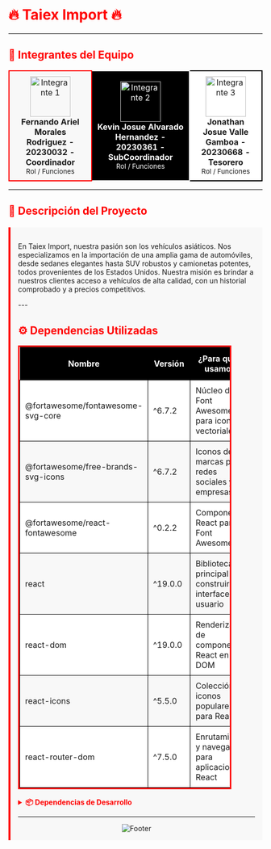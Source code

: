 # <span style="color:red">🔥 Taiex Import 🔥</span>
---

## <span style="color:red">👥 Integrantes del Equipo</span>

<table align="center">
  <tr>
    <td align="center" style="background-color:#f8f8f8; padding:10px; border:2px solid red">
      <img src="https://via.placeholder.com/80/ff0000/ffffff?text=1" width="80px;" alt="Integrante 1"/><br />
      <b>Fernando Ariel Morales Rodriguez - 20230032 - Coordinador </b><br>
      <small>Rol / Funciones</small>
    </td>
    <td align="center" style="background-color:#000000; padding:10px; border:2px solid white; color:white">
      <img src="https://via.placeholder.com/80/ffffff/000000?text=2" width="80px;" alt="Integrante 2"/><br />
      <b>Kevin Josue Alvarado Hernandez - 20230361 - SubCoordinador </b><br>
      <small>Rol / Funciones</small>
    </td>
    <td align="center" style="background-color:#ffffff; padding:10px; border:2px solid black">
      <img src="https://via.placeholder.com/80/000000/ff0000?text=3" width="80px;" alt="Integrante 3"/><br />
      <b>Jonathan Josue Valle Gamboa - 20230668 - Tesorero </b><br>
      <small>Rol / Funciones</small>
    </td>
  </tr>
</table>

---

## <span style="color:red">📝 Descripción del Proyecto</span>

<div style="background-color: #f8f8f8; padding: 15px; border-left: 4px solid #ff0000; margin: 20px 0;">
  <p>En Taiex Import, nuestra pasión son los vehículos asiáticos. Nos especializamos en la importación de una amplia gama de automóviles, desde sedanes elegantes hasta SUV robustos 
     y camionetas potentes, todos provenientes de los Estados Unidos. Nuestra misión es brindar a nuestros clientes acceso a vehículos de alta calidad, con un historial comprobado y 
     a precios competitivos.</p>
---

## <span style="color:red">⚙️ Dependencias Utilizadas</span>

<table align="center" style="border:3px solid #ff0000; border-collapse:collapse; width:90%">
  <tr style="background-color:#000000; color:white">
    <th style="padding:12px; text-align:center">Nombre</th>
    <th style="padding:12px; text-align:center">Versión</th>
    <th style="padding:12px; text-align:center">¿Para qué la usamos?</th>
  </tr>
  <tr style="background-color:#ffffff">
    <td style="padding:10px; border:1px solid #000000">@fortawesome/fontawesome-svg-core</td>
    <td style="padding:10px; border:1px solid #000000">^6.7.2</td>
    <td style="padding:10px; border:1px solid #000000">Núcleo de Font Awesome para iconos vectoriales</td>
  </tr>
  <tr style="background-color:#f8f8f8">
    <td style="padding:10px; border:1px solid #000000">@fortawesome/free-brands-svg-icons</td>
    <td style="padding:10px; border:1px solid #000000">^6.7.2</td>
    <td style="padding:10px; border:1px solid #000000">Iconos de marcas para redes sociales y empresas</td>
  </tr>
  <tr style="background-color:#ffffff">
    <td style="padding:10px; border:1px solid #000000">@fortawesome/react-fontawesome</td>
    <td style="padding:10px; border:1px solid #000000">^0.2.2</td>
    <td style="padding:10px; border:1px solid #000000">Componentes React para Font Awesome</td>
  </tr>
  <tr style="background-color:#f8f8f8">
    <td style="padding:10px; border:1px solid #000000">react</td>
    <td style="padding:10px; border:1px solid #000000">^19.0.0</td>
    <td style="padding:10px; border:1px solid #000000">Biblioteca principal para construir interfaces de usuario</td>
  </tr>
  <tr style="background-color:#ffffff">
    <td style="padding:10px; border:1px solid #000000">react-dom</td>
    <td style="padding:10px; border:1px solid #000000">^19.0.0</td>
    <td style="padding:10px; border:1px solid #000000">Renderizado de componentes React en el DOM</td>
  </tr>
  <tr style="background-color:#f8f8f8">
    <td style="padding:10px; border:1px solid #000000">react-icons</td>
    <td style="padding:10px; border:1px solid #000000">^5.5.0</td>
    <td style="padding:10px; border:1px solid #000000">Colección de iconos populares para React</td>
  </tr>
  <tr style="background-color:#ffffff">
    <td style="padding:10px; border:1px solid #000000">react-router-dom</td>
    <td style="padding:10px; border:1px solid #000000">^7.5.0</td>
    <td style="padding:10px; border:1px solid #000000">Enrutamiento y navegación para aplicaciones React</td>
  </tr>
</table>

<details>
  <summary style="color:red; cursor:pointer; font-weight:bold">📦 Dependencias de Desarrollo</summary>
  <table align="center" style="border:3px solid #000000; border-collapse:collapse; width:90%; margin-top:10px">
    <tr style="background-color:#ff0000; color:white">
      <th style="padding:12px; text-align:center">Nombre</th>
      <th style="padding:12px; text-align:center">Versión</th>
    </tr>
    <tr style="background-color:#ffffff">
      <td style="padding:8px; border:1px solid #000000">@eslint/js</td>
      <td style="padding:8px; border:1px solid #000000">^9.21.0</td>
    </tr>
    <tr style="background-color:#f8f8f8">
      <td style="padding:8px; border:1px solid #000000">@types/react</td>
      <td style="padding:8px; border:1px solid #000000">^19.0.10</td>
    </tr>
    <tr style="background-color:#ffffff">
      <td style="padding:8px; border:1px solid #000000">@types/react-dom</td>
      <td style="padding:8px; border:1px solid #000000">^19.0.4</td>
    </tr>
    <tr style="background-color:#f8f8f8">
      <td style="padding:8px; border:1px solid #000000">@vitejs/plugin-react</td>
      <td style="padding:8px; border:1px solid #000000">^4.3.4</td>
    </tr>
    <tr style="background-color:#ffffff">
      <td style="padding:8px; border:1px solid #000000">eslint</td>
      <td style="padding:8px; border:1px solid #000000">^9.21.0</td>
    </tr>
    <tr style="background-color:#f8f8f8">
      <td style="padding:8px; border:1px solid #000000">eslint-plugin-react-hooks</td>
      <td style="padding:8px; border:1px solid #000000">^5.1.0</td>
    </tr>
    <tr style="background-color:#ffffff">
      <td style="padding:8px; border:1px solid #000000">eslint-plugin-react-refresh</td>
      <td style="padding:8px; border:1px solid #000000">^0.4.19</td>
    </tr>
    <tr style="background-color:#f8f8f8">
      <td style="padding:8px; border:1px solid #000000">globals</td>
      <td style="padding:8px; border:1px solid #000000">^15.15.0</td>
    </tr>
    <tr style="background-color:#ffffff">
      <td style="padding:8px; border:1px solid #000000">vite</td>
      <td style="padding:8px; border:1px solid #000000">^6.2.0</td>
    </tr>
  </table>
</details>

---



<div align="center">
  <img src="https://via.placeholder.com/500x60/ff0000/ffffff?text=GRACIAS+POR+VISITAR" alt="Footer">
</div>
